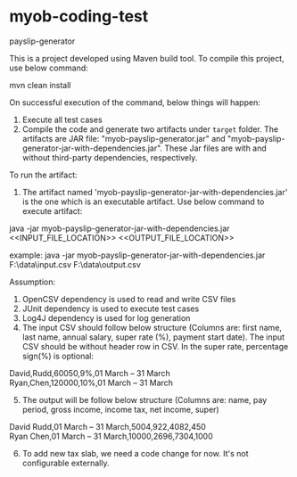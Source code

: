 # myob-coding-test
payslip-generator

This is a project developed using Maven build tool. To compile this project, use below command:

mvn clean install

On successful execution of the command, below things will happen:
1. Execute all test cases
2. Compile the code and generate two artifacts under `target` folder. The artifacts are JAR file: "myob-payslip-generator.jar" and "myob-payslip-generator-jar-with-dependencies.jar". These Jar files are with and without third-party dependencies, respectively.

To run the artifact:
1. The artifact named 'myob-payslip-generator-jar-with-dependencies.jar' is the one which is an executable artifact. Use below command to execute artifact:

java -jar myob-payslip-generator-jar-with-dependencies.jar <<INPUT_FILE_LOCATION>> <<OUTPUT_FILE_LOCATION>>

example:
java -jar myob-payslip-generator-jar-with-dependencies.jar F:\data\input.csv F:\data\output.csv

Assumption:
1. OpenCSV dependency is used to read and write CSV files
2. JUnit dependency is used to execute test cases
3. Log4J dependency is used for log generation
4. The input CSV should follow below structure (Columns are: first name, last name, annual salary, super rate (%), payment start date). The input CSV should be without header row in CSV. In the super rate, percentage sign(%) is optional:

  David,Rudd,60050,9%,01 March – 31 March<br />
  Ryan,Chen,120000,10%,01 March – 31 March

5. The output will be follow below structure (Columns are: name, pay period, gross income, income tax, net income, super)

  David Rudd,01 March – 31 March,5004,922,4082,450<br />
  Ryan Chen,01 March – 31 March,10000,2696,7304,1000

6. To add new tax slab, we need a code change for now. It's not configurable externally.

